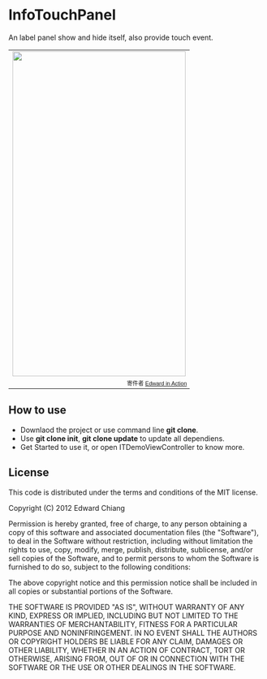 InfoTouchPanel
==============

An label panel show and hide itself, also provide touch event.

<table style="width:auto;"><tr><td><a href="https://picasaweb.google.com/lh/photo/l7pFn5-0SXnFd_-9X8av1-NIVULAFyxD1yMTLWkx-cs?feat=embedwebsite"><img src="https://lh4.googleusercontent.com/-RPRpPOyd53E/T7-lFiBq0iI/AAAAAAAACDg/hSC1qhIM3N4/s640/Screen%2520Shot%25202012-05-25%2520at%2520%25E4%25B8%258B%25E5%258D%258811.20.49.png" height="640" width="341" /></a></td></tr><tr><td style="font-family:arial,sans-serif; font-size:11px; text-align:right">寄件者 <a href="https://picasaweb.google.com/103999437394750794694/EdwardInAction?authuser=0&authkey=Gv1sRgCL2y_MK9vo2NMg&feat=embedwebsite">Edward in Action</a></td></tr></table>

## How to use

* Downlaod the project or use command line **git clone**.
* Use **git clone init**, **git clone update** to update all dependiens.
* Get Started to use it, or open ITDemoViewController to know more.

## License

This code is distributed under the terms and conditions of the MIT license.

 Copyright (C) 2012 Edward Chiang
 
 Permission is hereby granted, free of charge, to any person obtaining a copy of this software and associated documentation files (the "Software"), to deal in the Software without restriction, including without limitation the rights to use, copy, modify, merge, publish, distribute, sublicense, and/or sell copies of the Software, and to permit persons to whom the Software is furnished to do so, subject to the following conditions:
 
 The above copyright notice and this permission notice shall be included in all copies or substantial portions of the Software.
 
 THE SOFTWARE IS PROVIDED "AS IS", WITHOUT WARRANTY OF ANY KIND, EXPRESS OR IMPLIED, INCLUDING BUT NOT LIMITED TO THE WARRANTIES OF MERCHANTABILITY, FITNESS FOR A PARTICULAR PURPOSE AND NONINFRINGEMENT. IN NO EVENT SHALL THE AUTHORS OR COPYRIGHT HOLDERS BE LIABLE FOR ANY CLAIM, DAMAGES OR OTHER LIABILITY, WHETHER IN AN ACTION OF CONTRACT, TORT OR OTHERWISE, ARISING FROM, OUT OF OR IN CONNECTION WITH THE SOFTWARE OR THE USE OR OTHER DEALINGS IN THE SOFTWARE.